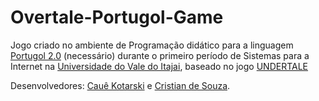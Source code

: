 # Overtale-Portugol-Game

Jogo criado no ambiente de Programação didático para a linguagem [Portugol 2.0](http://univali-lite.github.io/Portugol-Studio/) (necessário) durante o primeiro período de Sistemas para a Internet na [Universidade do Vale do Itajai](https://www.univali.br), baseado no jogo [UNDERTALE](https://undertale.com/)

Desenvolvedores: [Cauê Kotarski](https://www.linkedin.com/in/cau%C3%AA-kotarski-52aa5a15b/) e [Cristian de Souza](https://www.linkedin.com/in/cristian-de-souza-186739160/).

